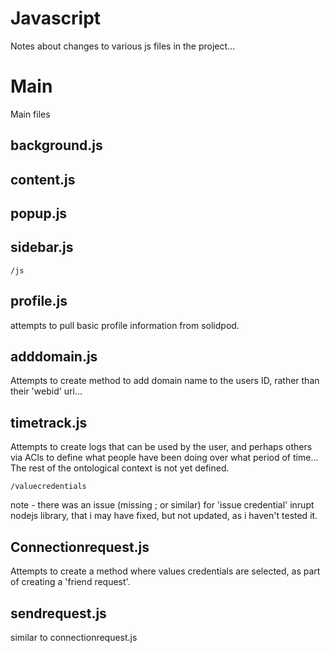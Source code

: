 # Javascript

Notes about changes to various js files in the project...

# Main
Main files
## background.js

## content.js

## popup.js

## sidebar.js


`/js`

## profile.js 

attempts to pull basic profile information from solidpod.

## adddomain.js

Attempts to create method to add domain name to the users ID, rather than their 'webid' uri...

## timetrack.js

Attempts to create logs that can be used by the user, and perhaps others via ACls to define what people have been doing over what period of time...  The rest of the ontological context is not yet defined.

`/valuecredentials`

note - there was an issue (missing ; or similar) for 'issue credential' inrupt nodejs library, that i may have fixed, but not updated, as i haven't tested it.

## Connectionrequest.js
Attempts to create a method where values credentials are selected, as part of creating a 'friend request'. 

## sendrequest.js
similar to connectionrequest.js 